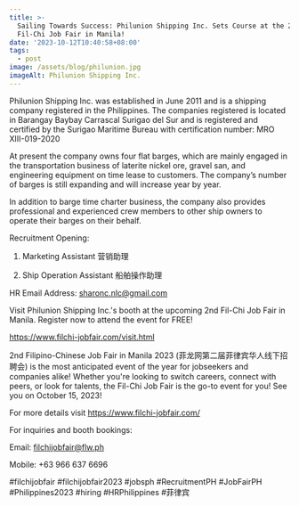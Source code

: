```yaml
---
title: >-
  Sailing Towards Success: Philunion Shipping Inc. Sets Course at the 2nd
  Fil-Chi Job Fair in Manila!
date: '2023-10-12T10:40:58+08:00'
tags:
  - post
image: /assets/blog/philunion.jpg
imageAlt: Philunion Shipping Inc.
---
```

Philunion Shipping Inc. was established in June 2011 and is a shipping company registered in the Philippines. The companies registered is located in Barangay Baybay Carrascal Surigao del Sur and is registered and certified by the Surigao Maritime Bureau with certification number: MRO XIII-019-2020



At present the company owns four flat barges, which are mainly engaged in the transportation business of laterite nickel ore, gravel san, and engineering equipment on time lease to customers. The company’s number of barges is still expanding and will increase year by year.



In addition to barge time charter business, the company also provides professional and experienced crew members to other ship owners to operate their barges on their behalf.



Recruitment Opening:



1. Marketing Assistant 营销助理

2. Ship Operation Assistant 船舶操作助理



HR Email Address: sharonc.nlc@gmail.com



Visit Philunion Shipping Inc.'s booth at the upcoming 2nd Fil-Chi Job Fair in Manila. Register now to attend the event for FREE!



https://www.filchi-jobfair.com/visit.html



2nd Filipino-Chinese Job Fair in Manila 2023 (菲龙网第二届菲律宾华人线下招聘会) is the most anticipated event of the year for jobseekers and companies alike! Whether you're looking to switch careers, connect with peers, or look for talents, the Fil-Chi Job Fair is the go-to event for you! See you on October 15, 2023!



For more details visit https://www.filchi-jobfair.com/



For inquiries and booth bookings:



Email: filchijobfair@flw.ph



Mobile: +63 966 637 6696



\#filchijobfair #filchijobfair2023 #jobsph #RecruitmentPH #JobFairPH #Philippines2023 #hiring #HRPhilippines #菲律宾

